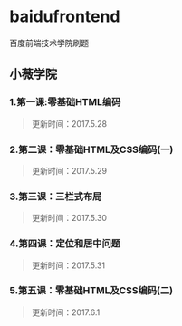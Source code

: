 # baidufrontend
百度前端技术学院刷题

## 小薇学院
### 1.第一课:零基础HTML编码
>更新时间：2017.5.28

### 2.第二课：零基础HTML及CSS编码(一)
>更新时间：2017.5.29

### 3.第三课：三栏式布局
>更新时间：2017.5.30

### 4.第四课：定位和居中问题
>更新时间：2017.5.31

### 5.第五课：零基础HTML及CSS编码(二)
>更新时间：2017.6.1
